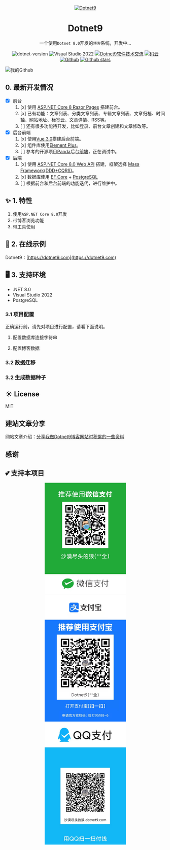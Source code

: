 <p align="center">
  <a href="https://dotnet9.com">
    <img src="https://img1.dotnet9.com/site/logo.png" width="128" height="128" alt="Dotnet9">
  </a>
</p>

<h1 align="center">Dotnet9</h1>

<div align="center">

一个使用`Dotnet 8.0`开发的`博客`系统，开发中...

 ![dotnet-version](https://img.shields.io/badge/.NET%208.0-blue)  ![Visual Studio 2022](https://img.shields.io/badge/Visual%20Studio%20-2022-blueviolet)  <a target="_blank" href="https://qm.qq.com/cgi-bin/qm/qr?k=iL6egdGSGCMPezcUyzMPEcs9qsllgwr-&jump_from=webapi"><img border="0" src="https://pub.idqqimg.com/wpa/images/group.png" alt="Dotnet9软件技术交流" title="Dotnet9软件技术交流"></a> [![码云](https://img.shields.io/badge/Gitee-%E7%A0%81%E4%BA%91-orange)](https://gitee.com/dotnet9/Dotnet9)   [![Github](https://img.shields.io/badge/%20-github-%2324292e)](https://github.com/dotnet9/Dotnet9) [![Github stars](https://img.shields.io/github/stars/dotnet9/Dotnet9)](https://github.com/dotnet9/Dotnet9)

 </div>

 ![我的Github](https://github-readme-stats.vercel.app/api?username=dotnet9&show_icons=true&theme=radical)

 ## 0. 最新开发情况

- [x] 前台
  1. [x] 使用 [ASP.NET Core 8 Razor Pages](https://learn.microsoft.com/zh-cn/aspnet/core/razor-pages/?view=aspnetcore-8.0&tabs=visual-studio) 搭建前台。
  2. [x] 已有功能：文章列表、分类文章列表、专辑文章列表、文章归档、时间轴、网站地址、标签云、文章详情、RSS等。
  3. [ ] 还有很多功能待开发，比如登录、前台文章创建和文章修改等。
- [x] 后台前端
  1. [x] 使用[Vue 3.0](https://cn.vuejs.org/guide/introduction.html)搭建后台前端。
  2. [x] 组件库使用[Element Plus](https://element-plus.gitee.io/zh-CN/guide/design.html)。
  3. [ ] 参考的开源项目[Panda](https://github.com/coolqingcheng/Panda/)后台[前端](https://github.com/coolqingcheng/Panda/tree/master/Admin.Client)，正在调试中。
- [x] 后端
  1. [x] 使用 [ASP.NET Core 8.0 Web API](https://learn.microsoft.com/zh-cn/aspnet/core/web-api/?view=aspnetcore-8.0) 搭建，框架选择 [Masa Framework(DDD+CQRS)](https://blazor.masastack.com/framework/concepts/overview)。
  2. [x] 数据库使用 [EF Core](https://learn.microsoft.com/zh-cn/ef/core/) + [PostgreSQL](https://www.postgresql.org/)
  3. [ ] 根据前台和后台前端的功能迭代，进行维护中。

## ✨ 1. 特性

1. 使用`ASP.NET Core 8.0`开发
2. 带博客浏览功能
3. 带工具使用

## 🌈 2. 在线示例

Dotnet9：[https://dotnet9.com](https://dotnet9.com)

## 🖥 3. 支持环境

- .NET 8.0
- Visual Studio 2022
- PostgreSQL

### 3.1 项目配置

正确运行前，请先对项目进行配置，请看下面说明。

1. 配置数据库连接字符串


2. 配置博客数据


### 3.2 数据迁移


### 3.2 生成数据种子

## ☀️ License

MIT

## 建站文章分享

网站文章介绍：[分享我做Dotnet9博客网站时积累的一些资料](https://dotnet9.com/2022/03/Share-some-learning-materials-I-accumulated-when-I-was-a-blog-website)

## 感谢

## 💕 支持本项目

<div align="center">
<img src="./assets/WeChatPay.jpg" width="256" alt="Wechat"><img src="./assets/AliPay.jpg" style="margin-left: 5px; margin-right: 5px;" width="256" alt="Alipay"><img src="./assets/QQPay.jpg" width="256" alt="QQpay">
</div>